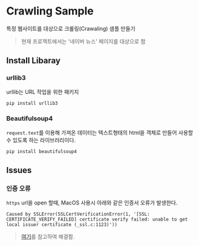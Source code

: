 # Crawling Sample

특정 웹사이트를 대상으로 크롤링(Crawaling) 샘플 만들기

> 현재 프로젝트에서는 '네이버 뉴스' 페이지를 대상으로 함

## Install Libaray

### urllib3

urllib는 URL 작업을 위한 패키지

```sh
pip install urllib3
```

### Beautifulsoup4

`request.text`를 이용해 가져온 데이터는 텍스트형태의 html을 객체로 만들어 사용할 수 있도록 하는 라이브러리이다.

```sh
pip install beautifulsoup4
```

## Issues

### 인증 오류

`https` url을 open 할때, MacOS 사용시 아래와 같은 인증서 오류가 발생한다.

```
Caused by SSLError(SSLCertVerificationError(1, '[SSL: CERTIFICATE_VERIFY_FAILED] certificate verify failed: unable to get local issuer certificate (_ssl.c:1123)'))
```

> [여기](https://stackoverflow.com/questions/50236117/scraping-ssl-certificate-verify-failed-error-for-http-en-wikipedia-org)를 참고하여 해결함.
